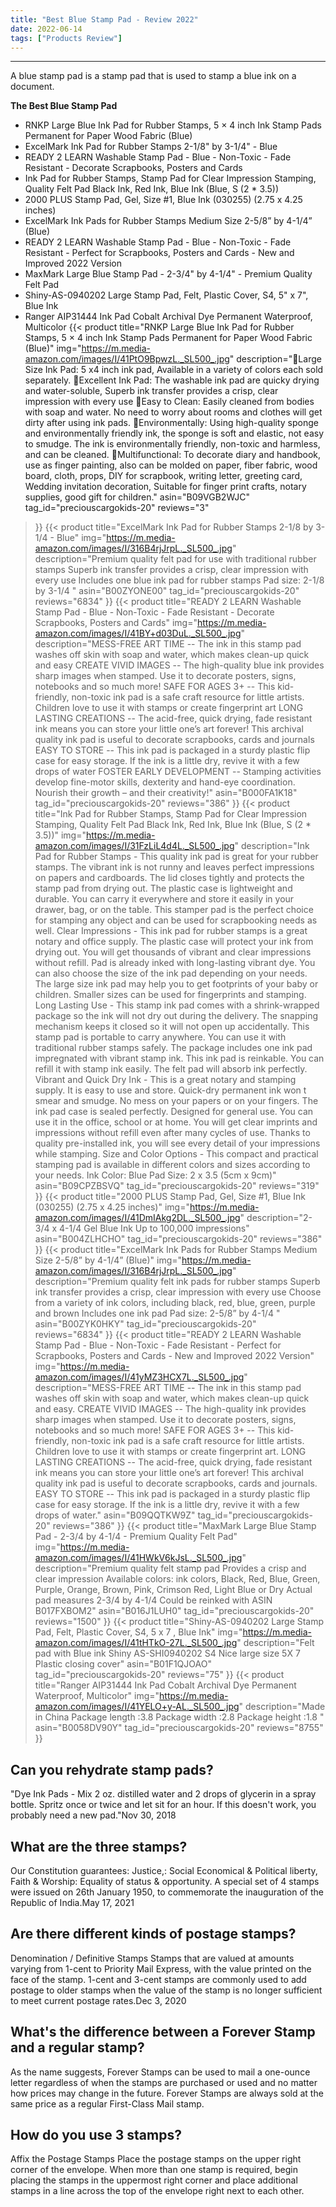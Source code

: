 ```yaml
---
title: "Best Blue Stamp Pad - Review 2022"
date: 2022-06-14
tags: ["Products Review"]
---
```


---


A blue stamp pad is a stamp pad that is used to stamp a blue ink on a document.

**The Best Blue Stamp Pad**
* RNKP Large Blue Ink Pad for Rubber Stamps, 5 × 4 inch Ink Stamp Pads Permanent for Paper Wood Fabric (Blue)
* ExcelMark Ink Pad for Rubber Stamps 2-1/8" by 3-1/4" - Blue
* READY 2 LEARN Washable Stamp Pad - Blue - Non-Toxic - Fade Resistant - Decorate Scrapbooks, Posters and Cards
* Ink Pad for Rubber Stamps, Stamp Pad for Clear Impression Stamping, Quality Felt Pad Black Ink, Red Ink, Blue Ink (Blue, S (2 * 3.5))
* 2000 PLUS Stamp Pad, Gel, Size #1, Blue Ink (030255) (2.75 x 4.25 inches)
* ExcelMark Ink Pads for Rubber Stamps Medium Size 2-5/8” by 4-1/4” (Blue)
* READY 2 LEARN Washable Stamp Pad - Blue - Non-Toxic - Fade Resistant - Perfect for Scrapbooks, Posters and Cards - New and Improved 2022 Version
* MaxMark Large Blue Stamp Pad - 2-3/4" by 4-1/4" - Premium Quality Felt Pad
* Shiny-AS-0940202 Large Stamp Pad, Felt, Plastic Cover, S4, 5" x 7", Blue Ink
* Ranger AIP31444 Ink Pad Cobalt Archival Dye Permanent Waterproof, Multicolor
{{< product 
title="RNKP Large Blue Ink Pad for Rubber Stamps, 5 × 4 inch Ink Stamp Pads Permanent for Paper Wood Fabric (Blue)"
img="https://m.media-amazon.com/images/I/41PtO9BpwzL._SL500_.jpg"
description="🎨Large Size Ink Pad: 5 x4 inch ink pad, Available in a variety of colors each sold separately. 🎨Excellent Ink Pad: The washable ink pad are quicky drying and water-soluble, Superb ink transfer provides a crisp, clear impression with every use 🎨Easy to Clean: Easily cleaned from bodies with soap and water. No need to worry about rooms and clothes will get dirty after using ink pads. 🎨Environmentally: Using high-quality sponge and environmentally friendly ink, the sponge is soft and elastic, not easy to smudge. The ink is environmentally friendly, non-toxic and harmless, and can be cleaned. 🎨Multifunctional: To decorate diary and handbook, use as finger painting, also can be molded on paper, fiber fabric, wood board, cloth, props, DIY for scrapbook, writing letter, greeting card, Wedding invitation decoration, Suitable for finger print crafts, notary supplies, good gift for children."
asin="B09VGB2WJC"
tag_id="preciouscargokids-20"
reviews="3"
>}} 
{{< product 
title="ExcelMark Ink Pad for Rubber Stamps 2-1/8  by 3-1/4  - Blue"
img="https://m.media-amazon.com/images/I/316B4rjJrpL._SL500_.jpg"
description="Premium quality felt pad for use with traditional rubber stamps Superb ink transfer provides a crisp, clear impression with every use Includes one blue ink pad for rubber stamps Pad size: 2-1/8  by 3-1/4 "
asin="B00ZYONE00"
tag_id="preciouscargokids-20"
reviews="6834"
>}} 
{{< product 
title="READY 2 LEARN Washable Stamp Pad - Blue - Non-Toxic - Fade Resistant - Decorate Scrapbooks, Posters and Cards"
img="https://m.media-amazon.com/images/I/41BY+d03DuL._SL500_.jpg"
description="MESS-FREE ART TIME -- The ink in this stamp pad washes off skin with soap and water, which makes clean-up quick and easy CREATE VIVID IMAGES -- The high-quality blue ink provides sharp images when stamped. Use it to decorate posters, signs, notebooks and so much more! SAFE FOR AGES 3+ -- This kid-friendly, non-toxic ink pad is a safe craft resource for little artists. Children love to use it with stamps or create fingerprint art LONG LASTING CREATIONS -- The acid-free, quick drying, fade resistant ink means you can store your little one’s art forever! This archival quality ink pad is useful to decorate scrapbooks, cards and journals EASY TO STORE -- This ink pad is packaged in a sturdy plastic flip case for easy storage. If the ink is a little dry, revive it with a few drops of water FOSTER EARLY DEVELOPMENT -- Stamping activities develop fine-motor skills, dexterity and hand-eye coordination. Nourish their growth – and their creativity!"
asin="B000FA1K18"
tag_id="preciouscargokids-20"
reviews="386"
>}} 
{{< product 
title="Ink Pad for Rubber Stamps, Stamp Pad for Clear Impression Stamping, Quality Felt Pad Black Ink, Red Ink, Blue Ink (Blue, S (2 * 3.5))"
img="https://m.media-amazon.com/images/I/31FzLiL4d4L._SL500_.jpg"
description="Ink Pad for Rubber Stamps - This quality ink pad is great for your rubber stamps. The vibrant ink is not runny and leaves perfect impressions on papers and cardboards. The lid closes tightly and protects the stamp pad from drying out. The plastic case is lightweight and durable. You can carry it everywhere and store it easily in your drawer, bag, or on the table. This stamper pad is the perfect choice for stamping any object and can be used for scrapbooking needs as well. Clear Impressions - This ink pad for rubber stamps is a great notary and office supply. The plastic case will protect your ink from drying out. You will get thousands of vibrant and clear impressions without refill. Pad is already inked with long-lasting vibrant dye. You can also choose the size of the ink pad depending on your needs. The large size ink pad may help you to get footprints of your baby or children. Smaller sizes can be used for fingerprints and stamping. Long Lasting Use - This stamp ink pad comes with a shrink-wrapped package so the ink will not dry out during the delivery. The snapping mechanism keeps it closed so it will not open up accidentally. This stamp pad is portable to carry anywhere. You can use it with traditional rubber stamps safely. The package includes one ink pad impregnated with vibrant stamp ink. This ink pad is reinkable. You can refill it with stamp ink easily. The felt pad will absorb ink perfectly. Vibrant and Quick Dry Ink - This is a great notary and stamping supply. It is easy to use and store. Quick-dry permanent ink won t smear and smudge. No mess on your papers or on your fingers. The ink pad case is sealed perfectly. Designed for general use. You can use it in the office, school or at home. You will get clear imprints and impressions without refill even after many cycles of use. Thanks to quality pre-installed ink, you will see every detail of your impressions while stamping. Size and Color Options - This compact and practical stamping pad is available in different colors and sizes according to your needs. Ink Color: Blue Pad Size: 2  x 3.5  (5cm x 9cm)"
asin="B09CPZBSVQ"
tag_id="preciouscargokids-20"
reviews="319"
>}} 
{{< product 
title="2000 PLUS Stamp Pad, Gel, Size #1, Blue Ink (030255) (2.75 x 4.25 inches)"
img="https://m.media-amazon.com/images/I/41DmIAkg2DL._SL500_.jpg"
description="2-3/4  x 4-1/4  Gel Blue Ink Up to 100,000 impressions"
asin="B004ZLHCHO"
tag_id="preciouscargokids-20"
reviews="386"
>}} 
{{< product 
title="ExcelMark Ink Pads for Rubber Stamps Medium Size 2-5/8” by 4-1/4” (Blue)"
img="https://m.media-amazon.com/images/I/316B4rjJrpL._SL500_.jpg"
description="Premium quality felt ink pads for rubber stamps Superb ink transfer provides a crisp, clear impression with every use Choose from a variety of ink colors, including black, red, blue, green, purple and brown Includes one ink pad Pad size: 2-5/8” by 4-1/4 "
asin="B00ZYK0HKY"
tag_id="preciouscargokids-20"
reviews="6834"
>}} 
{{< product 
title="READY 2 LEARN Washable Stamp Pad - Blue - Non-Toxic - Fade Resistant - Perfect for Scrapbooks, Posters and Cards - New and Improved 2022 Version"
img="https://m.media-amazon.com/images/I/41yMZ3HCX7L._SL500_.jpg"
description="MESS-FREE ART TIME -- The ink in this stamp pad washes off skin with soap and water, which makes clean-up quick and easy. CREATE VIVID IMAGES -- The high-quality ink provides sharp images when stamped. Use it to decorate posters, signs, notebooks and so much more! SAFE FOR AGES 3+ -- This kid-friendly, non-toxic ink pad is a safe craft resource for little artists. Children love to use it with stamps or create fingerprint art. LONG LASTING CREATIONS -- The acid-free, quick drying, fade resistant ink means you can store your little one’s art forever! This archival quality ink pad is useful to decorate scrapbooks, cards and journals. EASY TO STORE -- This ink pad is packaged in a sturdy plastic flip case for easy storage. If the ink is a little dry, revive it with a few drops of water."
asin="B09QQTKW9Z"
tag_id="preciouscargokids-20"
reviews="386"
>}} 
{{< product 
title="MaxMark Large Blue Stamp Pad - 2-3/4  by 4-1/4  - Premium Quality Felt Pad"
img="https://m.media-amazon.com/images/I/41HWkV6kJsL._SL500_.jpg"
description="Premium quality felt stamp pad Provides a crisp and clear impression Available colors: ink colors, Black, Red, Blue, Green, Purple, Orange, Brown, Pink, Crimson Red, Light Blue or Dry Actual pad measures 2-3/4  by 4-1/4  Could be reinked with ASIN B017FXBOM2"
asin="B016J1LUH0"
tag_id="preciouscargokids-20"
reviews="1500"
>}} 
{{< product 
title="Shiny-AS-0940202 Large Stamp Pad, Felt, Plastic Cover, S4, 5  x 7 , Blue Ink"
img="https://m.media-amazon.com/images/I/41tHTkO-27L._SL500_.jpg"
description="Felt pad with Blue ink Shiny AS-SHI0940202 S4 Nice large size 5X 7 Plastic closing cover"
asin="B01F1QJOAO"
tag_id="preciouscargokids-20"
reviews="75"
>}} 
{{< product 
title="Ranger AIP31444 Ink Pad Cobalt Archival Dye Permanent Waterproof, Multicolor"
img="https://m.media-amazon.com/images/I/41YELO+y-AL._SL500_.jpg"
description="Made in China Package length :3.8  Package width :2.8  Package height :1.8 "
asin="B0058DV90Y"
tag_id="preciouscargokids-20"
reviews="8755"
>}} 
## Can you rehydrate stamp pads?
"Dye Ink Pads - Mix 2 oz. distilled water and 2 drops of glycerin in a spray bottle. Spritz once or twice and let sit for an hour. If this doesn't work, you probably need a new pad."Nov 30, 2018

## What are the three stamps?
Our Constitution guarantees: Justice,: Social Economical & Political liberty, Faith & Worship: Equality of status & opportunity. A special set of 4 stamps were issued on 26th January 1950, to commemorate the inauguration of the Republic of India.May 17, 2021

## Are there different kinds of postage stamps?
Denomination / Definitive Stamps Stamps that are valued at amounts varying from 1-cent to Priority Mail Express, with the value printed on the face of the stamp. 1-cent and 3-cent stamps are commonly used to add postage to older stamps when the value of the stamp is no longer sufficient to meet current postage rates.Dec 3, 2020

## What's the difference between a Forever Stamp and a regular stamp?
As the name suggests, Forever Stamps can be used to mail a one-ounce letter regardless of when the stamps are purchased or used and no matter how prices may change in the future. Forever Stamps are always sold at the same price as a regular First-Class Mail stamp.

## How do you use 3 stamps?
Affix the Postage Stamps Place the postage stamps on the upper right corner of the envelope. When more than one stamp is required, begin placing the stamps in the uppermost right corner and place additional stamps in a line across the top of the envelope right next to each other.

